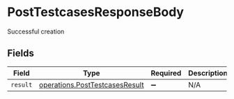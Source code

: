 # PostTestcasesResponseBody

Successful creation


## Fields

| Field                                                                            | Type                                                                             | Required                                                                         | Description                                                                      |
| -------------------------------------------------------------------------------- | -------------------------------------------------------------------------------- | -------------------------------------------------------------------------------- | -------------------------------------------------------------------------------- |
| `result`                                                                         | [operations.PostTestcasesResult](../../models/operations/posttestcasesresult.md) | :heavy_minus_sign:                                                               | N/A                                                                              |